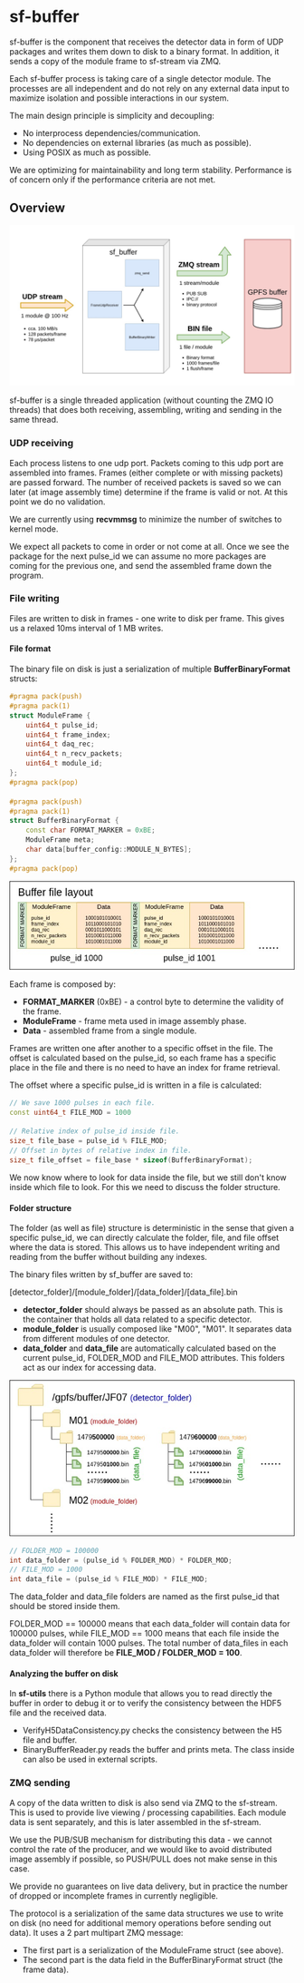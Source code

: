 # sf-buffer
sf-buffer is the component that receives the detector data in form of UDP 
packages and writes them down to disk to a binary format. In addition, it 
sends a copy of the module frame to sf-stream via ZMQ.

Each sf-buffer process is taking care of a single detector module. The 
processes are all independent and do not rely on any external data input 
to maximize isolation and possible interactions in our system.

The main design principle is simplicity and decoupling:

- No interprocess dependencies/communication.
- No dependencies on external libraries (as much as possible).
- Using POSIX as much as possible.

We are optimizing for maintainability and long term stability. Performance is 
of concern only if the performance criteria are not met.

## Overview

![image_buffer_overview](../docs/sf_daq_buffer-overview-buffer.jpg)

sf-buffer is a single threaded application (without counting the ZMQ IO threads)
that does both receiving, assembling, writing and sending in the same thread.

### UDP receiving

Each process listens to one udp port. Packets coming to this udp port are 
assembled into frames. Frames (either complete or with missing packets) are 
passed forward. The number of received packets is saved so we can later 
(at image assembly time) determine if the frame is valid or not. At this point 
we do no validation.

We are currently using **recvmmsg** to minimize the number of switches to 
kernel mode.

We expect all packets to come in order or not come at all. Once we see the 
package for the next pulse_id we can assume no more packages are coming for 
the previous one, and send the assembled frame down the program.

### File writing

Files are written to disk in frames - one write to disk per frame. This gives 
us a relaxed 10ms interval of 1 MB writes.

#### File format

The binary file on disk is just a serialization of multiple 
**BufferBinaryFormat** structs:
```c++
#pragma pack(push)
#pragma pack(1)
struct ModuleFrame {
    uint64_t pulse_id;
    uint64_t frame_index;
    uint64_t daq_rec;
    uint64_t n_recv_packets;
    uint64_t module_id;
};
#pragma pack(pop)

#pragma pack(push)
#pragma pack(1)
struct BufferBinaryFormat {
    const char FORMAT_MARKER = 0xBE;
    ModuleFrame meta;
    char data[buffer_config::MODULE_N_BYTES];
};
#pragma pack(pop)
```

![file_layout_image](../docs/sf_daq_buffer-FileLayout.jpg)

Each frame is composed by:

- **FORMAT\_MARKER** (0xBE) - a control byte to determine the validity of the frame.
- **ModuleFrame** - frame meta used in image assembly phase.
- **Data** - assembled frame from a single module.

Frames are written one after another to a specific offset in the file. The 
offset is calculated based on the pulse_id, so each frame has a specific place 
in the file and there is no need to have an index for frame retrieval.

The offset where a specific pulse_id is written in a file is calculated:

```c++
// We save 1000 pulses in each file.
const uint64_t FILE_MOD = 1000

// Relative index of pulse_id inside file.
size_t file_base = pulse_id % FILE_MOD;
// Offset in bytes of relative index in file.
size_t file_offset = file_base * sizeof(BufferBinaryFormat);
```

We now know where to look for data inside the file, but we still don't know 
inside which file to look. For this we need to discuss the folder structure.

#### Folder structure

The folder (as well as file) structure is deterministic in the sense that given 
a specific pulse_id, we can directly calculate the folder, file, and file 
offset where the data is stored. This allows us to have independent writing 
and reading from the buffer without building any indexes.

The binary files written by sf_buffer are saved to:

[detector_folder]/[module_folder]/[data_folder]/[data_file].bin

- **detector\_folder** should always be passed as an absolute path. This is the 
container that holds all data related to a specific detector.
- **module\_folder** is usually composed like "M00", "M01". It separates data 
from different modules of one detector.
- **data\_folder** and **data\_file** are automatically calculated based on the 
current pulse_id, FOLDER_MOD and FILE_MOD attributes. This folders act as our 
index for accessing data.

![folder_layout_image](../docs/sf_daq_buffer-FolderLayout.jpg)

```c++
// FOLDER_MOD = 100000
int data_folder = (pulse_id % FOLDER_MOD) * FOLDER_MOD; 
// FILE_MOD = 1000
int data_file = (pulse_id % FILE_MOD) * FILE_MOD; 
```

The data_folder and data_file folders are named as the first pulse_id that 
should be stored inside them.

FOLDER_MOD == 100000 means that each data_folder will contain data for 100000
pulses, while FILE_MOD == 1000 means that each file inside the data_folder 
will contain 1000 pulses. The total number of data_files in each data_folder 
will therefore be **FILE\_MOD / FOLDER\_MOD = 100**.

#### Analyzing the buffer on disk
In **sf-utils** there is a Python module that allows you to read directly the 
buffer in order to debug it or to verify the consistency between the HDF5 file 
and the received data.

- VerifyH5DataConsistency.py checks the consistency between the H5 file and 
buffer.
- BinaryBufferReader.py reads the buffer and prints meta. The class inside 
can also be used in external scripts.

### ZMQ sending

A copy of the data written to disk is also send via ZMQ to the sf-stream. This 
is used to provide live viewing / processing capabilities. Each module data is 
sent separately, and this is later assembled in the sf-stream.

We use the PUB/SUB mechanism for distributing this data - we cannot control the 
rate of the producer, and we would like to avoid distributed image assembly 
if possible, so PUSH/PULL does not make sense in this case.

We provide no guarantees on live data delivery, but in practice the number of 
dropped or incomplete frames in currently negligible.

The protocol is a serialization of the same data structures we use to 
write on disk (no need for additional memory operations before sending out 
data). It uses a 2 part multipart ZMQ message:

- The first part is a serialization of the ModuleFrame struct (see above).
- The second part is the data field in the BufferBinaryFormat struct (the frame
data).

